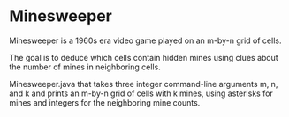 # Minesweeper

 Minesweeper is a 1960s era video game played on an m-by-n grid of cells. 
 
 The goal is to deduce which cells contain hidden mines using clues about the number of mines in neighboring cells.
 
  Minesweeper.java that takes three integer command-line arguments m, n, and k and prints an m-by-n grid of cells with k mines, using asterisks for mines and integers for the neighboring mine counts.
